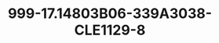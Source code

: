 ---
title: 999-17.14803B06-339A3038-CLE1129-8
image: 999-17.14803B06-339A3038-CLE1129-8.jpg
brand: classic-collection
layout: vestito
---